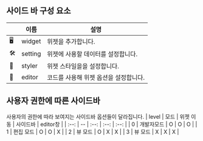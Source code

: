 ## 사이드 바 구성 요소
| | 이름 | 설명 |
| -- | -- | -- |
| 🖥️ | widget | 위젯을 추가합니다. |
| 🛠️ | setting | 위젯에 사용할 데이터를 설정합니다. |
| 🎨 | styler | 위젯 스타일을을 설정합니다. |
| 📝 | editor | 코드를 사용해 위젯 옵션을 설정합니다. |

## 사용자 권한에 따른 사이드바
사용자의 권한에 따라 보여지는 사이드바 옵션들이 달라집니다.
| level | 모드 | 위젯 이동 | 사이드바 | editor창 |
| :--: | -- | :--: | :--: | :--: |
| 0 | 개발자모드 | O | O | O |
| 1 | 편집 모드 | O | O | X |
| 2 | 뷰 모드 | O | X | X |
| 3 | 뷰 모드 | X | X | X |